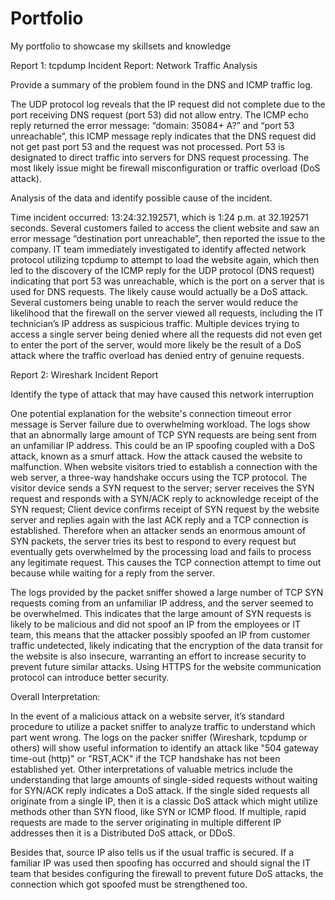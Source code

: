 # Portfolio
My portfolio to showcase my skillsets and knowledge

Report 1: tcpdump Incident Report: Network Traffic Analysis

Provide a summary of the problem found in the DNS and ICMP traffic log.

The UDP protocol log reveals that the IP request did not complete due to the port receiving DNS request (port 53) did not allow entry. The ICMP echo reply returned the error message: “domain: 35084+ A?” and “port 53 unreachable”, this ICMP message reply indicates that the DNS request did not get past port 53 and the request was not processed. Port 53 is designated to direct traffic into servers for DNS request processing. The most likely issue might be firewall misconfiguration or traffic overload (DoS attack).


Analysis of the data and identify possible cause of the incident.

Time incident occurred: 13:24:32.192571, which is 1:24 p.m. at 32.192571 seconds. Several customers failed to access the client website and saw an error message “destination port unreachable”, then reported the issue to the company.
IT team immediately investigated to identify affected network protocol utilizing tcpdump to attempt to load the website again, which then led to the discovery of the ICMP reply for the UDP protocol (DNS request) indicating that port 53 was unreachable, which is the port on a server that is used for DNS requests. The likely cause would actually be a DoS attack. Several customers being unable to reach the server would reduce the likelihood that the firewall on the server viewed all requests, including the IT technician’s IP address as suspicious traffic. Multiple devices trying to access a single server being denied where all the requests did not even get to enter the port of the server, would more likely be the result of a DoS attack where the traffic overload has denied entry of genuine requests. 



Report 2: Wireshark Incident Report

Identify the type of attack that may have caused this network interruption

One potential explanation for the website's connection timeout error message is Server failure due to overwhelming workload. The logs show that an abnormally large amount of TCP SYN requests are being sent from an unfamiliar IP address. This could be an IP spoofing coupled with a DoS attack, known as a smurf attack. How the attack caused the website to malfunction. When website visitors tried to establish a connection with the web server, a three-way handshake occurs using the TCP protocol. The visitor device sends a SYN request to the server; server receives the SYN request and responds with a SYN/ACK reply to acknowledge receipt of the SYN request; Client device confirms receipt of SYN request by the website server and replies again with the last ACK reply and a TCP connection is established. Therefore when an attacker sends an enormous amount of SYN packets, the server tries its best to respond to every request but eventually gets overwhelmed by the processing load and fails to process any legitimate request. This causes the TCP connection attempt to time out because while waiting for a reply from the server. 

The logs provided by the packet sniffer showed a large number of TCP SYN requests coming from an unfamiliar IP address, and the server seemed to be overwhelmed. This indicates that the large amount of SYN requests is likely to be malicious and did not spoof an IP from the employees or IT team, this means that the attacker possibly spoofed an IP from customer traffic undetected, likely indicating that the encryption of the data transit for the website is also insecure, warranting an effort to increase security to prevent future similar attacks. Using HTTPS for the website communication protocol can introduce better security.

Overall Interpretation:

In the event of a malicious attack on a website server, it’s standard procedure to utilize a packet sniffer to analyze traffic to understand which part went wrong. The logs on the packer sniffer (Wireshark, tcpdump or others) will show useful information to identify an attack like "504 gateway time-out (http)" or "RST,ACK" if the TCP handshake has not been established yet. Other interpretations of valuable metrics include the understanding that large amounts of single-sided requests without waiting for SYN/ACK reply indicates a DoS attack. If the single sided requests all originate from a single IP, then it is a classic DoS attack which might utilize methods other than SYN flood, like SYN or ICMP flood. If multiple, rapid requests are made to the server originating in multiple different IP addresses then it is a Distributed DoS attack, or DDoS.

Besides that, source IP also tells us if the usual traffic is secured. If a familiar IP was used then spoofing has occurred and should signal the IT team that besides configuring the firewall to prevent future DoS attacks, the connection which got spoofed must be strengthened too. 
